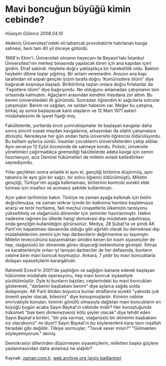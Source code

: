 # Mavi boncuğun büyüğü kimin cebinde?

*Hüseyin Gülerce 2008.04.10*

<tr><td class="metin" colspan="2" style="padding-top: 20px; padding-left: 5px; padding-right: 10px;">Akdeniz Üniversitesi'ndeki eli tabancalı provokatörle hatırlanan kavga sahnesi, beni tam 40 yıl önceye götürdü.</td></tr><tr><td class="metin" colspan="2" style="padding-top: 20px; padding-left: 5px; padding-right: 10px;"><p>1968'in Ekim'i. Üniversiteli olmanın heyecanı ile Beyazıt'taki İstanbul Üniversitesi'nin merkez binasında yapılacak tören için ana kapıdan içeri girdim. Etraf sakindi. Heykele doğru yaklaştıkça bir hareketlilik oldu. Baktım heykelin dibine taşlar yığılmış. Bir anlam veremedim. Ansızın ana kapı tarafından eli sopalı gençler bizim tarafa doğru 'Komünistlere ölüm!' diye bağırarak koşmaya başladı. Biriktirilmiş taşları onlara doğru fırlatanlar da 'Faşistlere ölüm!' diye bağırıyordu. Ne olduğunu anlamadan çatışmanın tam ortasında kalmıştım. Ağaçların arasından kendimi meydana zor attım. Bu benim üniversitedeki ilk günümdü. Sonradan öğrendim ki sağcılarla solcular çatışmışlar. Benim ne sağdan, ne soldan haberim var. Meğer bu çatışma, birkaç ay sonra başlayacak kanlı olayların ve 12 Mart 1971 askerî müdahalesinin ilk işaret fişeği imiş.
<p>Fakültelerde, yurtlarda önce yumruklaşmalar ile başlayan kavgalar daha sonra zincirli sopalı meydan kavgalarına, arkasından da silahlı çatışmalara dönüştü. Neredeyse her gün ondan fazla üniversite öğrencisi öldürülüyordu. Bu katliam aylarca sürdü. İnsanlar çocuklarını üniversitelerden çekip aldılar. Aynı senaryo 12 Eylül öncesinde de sahneye kondu. Polisin, üniversite yönetimleri çağırmadıkça giremediği fakültelerde adeta kavga için zemin hazırlanıyor, aciz Demirel hükümetleri de milletin evladı katledilirken seyrediyordu. 
<p>Yıllar geçtikten sonra anladık ki aynı el, gençliği birbirine düşürmüş, aynı tabanca ile aynı gün bir sağcı, bir solcu öğrenci öldürülmüştü. Milletin gençliği, Türkiye'nin ayağa kalkmaması, birilerinin kontrolü sürekli elde tutması için insafsız ve acımasız şekilde kullanılmıştı.
<p>Açın yakın tarihimize bakın. Türkiye ne zaman ayağa kalkmak için belini doğrultmuşsa, ne zaman istikrar içinde bir kalkınma hamlesi başlatmışsa anarşi ve terör hortlamış, faili meçhul cinayetlerle ülkemizin tansiyonu yükseltilmiş ve olağanüstü dönemler için zeminler hazırlanmıştır. Halkın iradesine rağmen bu ülkede hangi demokrasi dışı müdahale yapılmışsa, onda gençliğin kullanıldığını görürsünüz. Medya, 28 Şubat'ta ve şimdi AK Parti'nin kapatılması davasında olduğu gibi ağırlıklı olarak bu demokrasi dışı müdahalelerinin zemini için hep darbecilerin değirmenine su taşımıştır. Milletin teveccühünü kazanmaktan ümidini kesen bir kısım siyasetçiler de hep, olağanüstü bir dönemde görev düşeceği beklentisine girmiştir. İhtiras ve karakterleriyle onları iyi tanıyan darbeciler de her defasında, bunların cebine birer mavi boncuk koymuştur. Ankara, 7 yıldır bu mavi boncuklarla dolaşan siyasetçilerin karargâhıdır.
<p>Rahmetli Ecevit'in 2001'de yaşlılığını ve sağlığını bahane ederek başlayan hükümete müdahale operasyonu, hep mavi boncuk siyasetiyle yürütülmüştür. Öyle ki bunların bazıları, ceplerindeki bu mavi boncukları göstererek, "darbenin başbakanı benim" diye aylarca sağda solda dolaşmıştır. AK Parti iktidarı boyunca bunlar etraflarına sürekli "yakında çok önemli şeyler olacak, bilesiniz" diye konuşmuşlardır. Kiminin cebine emrivakiyle konulan, kiminin gönüllü olmasıyla dağıtılan mavi boncukların en büyüğü bugün acaba Sayın Baykal'ın cebinde midir? Her konuştuğunda hükümeti "bak beni dinlemezseniz kötü şeyler olacak" diye tehdit eden Sayın Baykal'a birileri, "bir yıla varmaz, olağanüstü bir dönemin başbakanı siz olacaksınız" mı diyor? Sayın Baykal'ın bu söylenenlere karşı tavrı inşallah fıkradaki gibi değildir. Tilkiye sormuşlar; "Tavuk sever misin?" "Gülmekten söyleyemiyorum." demiş.
<p>Demokrasiyi dillerinden düşürmeyen siyasetçilerin, milletten başka güçlere yaslanmasından daha anlamsız ne olabilir?<br/></p></p></p></p></p></p></td></tr>

Kaynak: [zaman.com.tr](http://zaman.com.tr/yazar.do?yazino=675515), [web.archive.org (arşiv bağlantısı)](http://web.archive.org/web/20080613184407/http://www.zaman.com.tr:80/yazar.do?yazino=675515)

